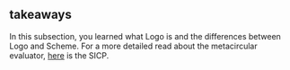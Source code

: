 ## takeaways

In this subsection, you learned what Logo is and the differences between Logo
and Scheme. For a more detailed read about the metacircular evaluator,
[here](http://mitpress.mit.edu/sicp/full-text/book/book-Z-H-26.html) is the
SICP.

